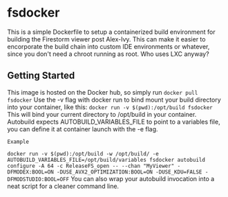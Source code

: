 # fsdocker

This is a simple Dockerfile to setup a containerized build environment for building the Firestorm viewer post Alex-Ivy. This can make it easier to encorporate the build chain into custom IDE environments or whatever, since you don't need a chroot running as root. Who uses LXC anyway?

## Getting Started

This image is hosted on the Docker hub, so simply run
```docker pull fsdocker```
Use the -v flag with docker run to bind mount your build directory into your container, like this:
```docker run -v $(pwd):/opt/build fsdocker```
This will bind your current directory to /opt/build in your container.
Autobuild expects AUTOBUILD_VARIABLES_FILE to point to a variables file, you can define it at container launch with the -e flag.

```
Example
```
```docker run -v $(pwd):/opt/build -w /opt/build/ -e AUTOBUILD_VARIABLES_FILE=/opt/build/variables fsdocker autobuild configure -A 64 -c ReleaseFS_open -- --chan "MyViewer" -DFMODEX:BOOL=ON -DUSE_AVX2_OPTIMIZATION:BOOL=ON -DUSE_KDU=FALSE -DFMODSTUDIO:BOOL=OFF```
You can also wrap your autobuild invocation into a neat script for a cleaner command line.    
